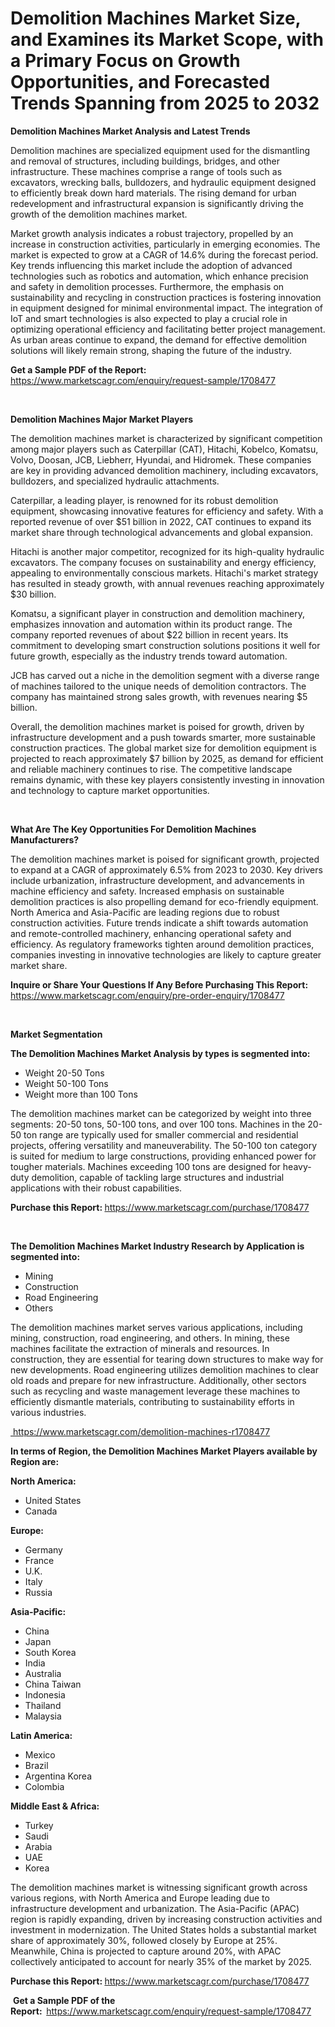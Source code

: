 <p><h1>Demolition Machines Market Size, and Examines its Market Scope, with a Primary Focus on Growth Opportunities, and Forecasted Trends Spanning from 2025 to 2032</h1></p><p><strong>Demolition Machines Market Analysis and Latest Trends</strong></p>
<p><p>Demolition machines are specialized equipment used for the dismantling and removal of structures, including buildings, bridges, and other infrastructure. These machines comprise a range of tools such as excavators, wrecking balls, bulldozers, and hydraulic equipment designed to efficiently break down hard materials. The rising demand for urban redevelopment and infrastructural expansion is significantly driving the growth of the demolition machines market.</p><p>Market growth analysis indicates a robust trajectory, propelled by an increase in construction activities, particularly in emerging economies. The market is expected to grow at a CAGR of 14.6% during the forecast period. Key trends influencing this market include the adoption of advanced technologies such as robotics and automation, which enhance precision and safety in demolition processes. Furthermore, the emphasis on sustainability and recycling in construction practices is fostering innovation in equipment designed for minimal environmental impact. The integration of IoT and smart technologies is also expected to play a crucial role in optimizing operational efficiency and facilitating better project management. As urban areas continue to expand, the demand for effective demolition solutions will likely remain strong, shaping the future of the industry.</p></p>
<p><strong>Get a Sample PDF of the Report:&nbsp;</strong> <a href="https://www.marketscagr.com/enquiry/request-sample/1708477?utm_campaign=3087&utm_medium=2&utm_source=Github&utm_content=ia&utm_term=16042025&utm_id=demolition-machines">https://www.marketscagr.com/enquiry/request-sample/1708477</a></p>
<p>&nbsp;</p>
<p><strong>Demolition Machines Major Market Players</strong></p>
<p><p>The demolition machines market is characterized by significant competition among major players such as Caterpillar (CAT), Hitachi, Kobelco, Komatsu, Volvo, Doosan, JCB, Liebherr, Hyundai, and Hidromek. These companies are key in providing advanced demolition machinery, including excavators, bulldozers, and specialized hydraulic attachments.</p><p>Caterpillar, a leading player, is renowned for its robust demolition equipment, showcasing innovative features for efficiency and safety. With a reported revenue of over $51 billion in 2022, CAT continues to expand its market share through technological advancements and global expansion.</p><p>Hitachi is another major competitor, recognized for its high-quality hydraulic excavators. The company focuses on sustainability and energy efficiency, appealing to environmentally conscious markets. Hitachi's market strategy has resulted in steady growth, with annual revenues reaching approximately $30 billion.</p><p>Komatsu, a significant player in construction and demolition machinery, emphasizes innovation and automation within its product range. The company reported revenues of about $22 billion in recent years. Its commitment to developing smart construction solutions positions it well for future growth, especially as the industry trends toward automation.</p><p>JCB has carved out a niche in the demolition segment with a diverse range of machines tailored to the unique needs of demolition contractors. The company has maintained strong sales growth, with revenues nearing $5 billion.</p><p>Overall, the demolition machines market is poised for growth, driven by infrastructure development and a push towards smarter, more sustainable construction practices. The global market size for demolition equipment is projected to reach approximately $7 billion by 2025, as demand for efficient and reliable machinery continues to rise. The competitive landscape remains dynamic, with these key players consistently investing in innovation and technology to capture market opportunities.</p></p>
<p>&nbsp;</p>
<p><strong>What Are The Key Opportunities For Demolition Machines Manufacturers?</strong></p>
<p><p>The demolition machines market is poised for significant growth, projected to expand at a CAGR of approximately 6.5% from 2023 to 2030. Key drivers include urbanization, infrastructure development, and advancements in machine efficiency and safety. Increased emphasis on sustainable demolition practices is also propelling demand for eco-friendly equipment. North America and Asia-Pacific are leading regions due to robust construction activities. Future trends indicate a shift towards automation and remote-controlled machinery, enhancing operational safety and efficiency. As regulatory frameworks tighten around demolition practices, companies investing in innovative technologies are likely to capture greater market share.</p></p>
<p><strong>Inquire or Share Your Questions If Any Before Purchasing This Report:</strong> <a href="https://www.marketscagr.com/enquiry/pre-order-enquiry/1708477?utm_campaign=3087&utm_medium=2&utm_source=Github&utm_content=ia&utm_term=16042025&utm_id=demolition-machines">https://www.marketscagr.com/enquiry/pre-order-enquiry/1708477</a></p>
<p>&nbsp;</p>
<p><strong>Market Segmentation</strong></p>
<p><strong>The Demolition Machines Market Analysis by types is segmented into:</strong></p>
<p><ul><li>Weight 20-50 Tons</li><li>Weight 50-100 Tons</li><li>Weight more than 100 Tons</li></ul></p>
<p><p>The demolition machines market can be categorized by weight into three segments: 20-50 tons, 50-100 tons, and over 100 tons. Machines in the 20-50 ton range are typically used for smaller commercial and residential projects, offering versatility and maneuverability. The 50-100 ton category is suited for medium to large constructions, providing enhanced power for tougher materials. Machines exceeding 100 tons are designed for heavy-duty demolition, capable of tackling large structures and industrial applications with their robust capabilities.</p></p>
<p><strong>Purchase this Report:&nbsp;</strong><a href="https://www.marketscagr.com/purchase/1708477?utm_campaign=3087&utm_medium=2&utm_source=Github&utm_content=ia&utm_term=16042025&utm_id=demolition-machines">https://www.marketscagr.com/purchase/1708477</a></p>
<p>&nbsp;</p>
<p><strong>The Demolition Machines Market Industry Research by Application is segmented into:</strong></p>
<p><ul><li>Mining</li><li>Construction</li><li>Road Engineering</li><li>Others</li></ul></p>
<p><p>The demolition machines market serves various applications, including mining, construction, road engineering, and others. In mining, these machines facilitate the extraction of minerals and resources. In construction, they are essential for tearing down structures to make way for new developments. Road engineering utilizes demolition machines to clear old roads and prepare for new infrastructure. Additionally, other sectors such as recycling and waste management leverage these machines to efficiently dismantle materials, contributing to sustainability efforts in various industries.</p></p>
<p><a href="https://www.marketscagr.com/demolition-machines-r1708477?utm_campaign=3087&utm_medium=2&utm_source=Github&utm_content=ia&utm_term=16042025&utm_id=demolition-machines">&nbsp;https://www.marketscagr.com/demolition-machines-r1708477</a></p>
<p><strong>In terms of Region, the Demolition Machines Market Players available by Region are:</strong></p>
<p>
    <p> <strong> North America: </strong>
        <ul>
            <li>United States</li>
            <li>Canada</li>
        </ul>
        </p> 
    <p> <strong> Europe: </strong>
        <ul>
            <li>Germany</li>
            <li>France</li>
            <li>U.K.</li>
            <li>Italy</li>
            <li>Russia</li>
        </ul>
        </p> 
    <p> <strong> Asia-Pacific: </strong>
        <ul>
            <li>China</li>
            <li>Japan</li>
            <li>South Korea</li>
            <li>India</li>
            <li>Australia</li>
            <li>China Taiwan</li>
            <li>Indonesia</li>
            <li>Thailand</li>
            <li>Malaysia</li>
        </ul>
        </p> 
    <p> <strong> Latin America: </strong>
        <ul>
            <li>Mexico</li>
            <li>Brazil</li>
            <li>Argentina Korea</li>
            <li>Colombia</li>
        </ul>
        </p> 
    <p> <strong> Middle East & Africa: </strong>
        <ul>
            <li>Turkey</li>
            <li>Saudi</li>
            <li>Arabia</li>
            <li>UAE</li>
            <li>Korea</li>
        </ul>
    </p>
    </p>
<p><p>The demolition machines market is witnessing significant growth across various regions, with North America and Europe leading due to infrastructure development and urbanization. The Asia-Pacific (APAC) region is rapidly expanding, driven by increasing construction activities and investment in modernization. The United States holds a substantial market share of approximately 30%, followed closely by Europe at 25%. Meanwhile, China is projected to capture around 20%, with APAC collectively anticipated to account for nearly 35% of the market by 2025.</p></p>
<p><strong>Purchase this Report: </strong><a href="https://www.marketscagr.com/purchase/1708477?utm_campaign=3087&utm_medium=2&utm_source=Github&utm_content=ia&utm_term=16042025&utm_id=demolition-machines">https://www.marketscagr.com/purchase/1708477</a></p>
<p>&nbsp;<strong>Get a Sample PDF of the Report:&nbsp;&nbsp;</strong><a href="https://www.marketscagr.com/enquiry/request-sample/1708477?utm_campaign=3087&utm_medium=2&utm_source=Github&utm_content=ia&utm_term=16042025&utm_id=demolition-machines">https://www.marketscagr.com/enquiry/request-sample/1708477</a></p>
<p><strong></strong></p>
<p><p></p><p></p><p></p></p>